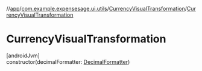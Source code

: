 //[app](../../../index.md)/[com.example.expensesage.ui.utils](../index.md)/[CurrencyVisualTransformation](index.md)/[CurrencyVisualTransformation](-currency-visual-transformation.md)

# CurrencyVisualTransformation

[androidJvm]\
constructor(decimalFormatter: [DecimalFormatter](../-decimal-formatter/index.md))
